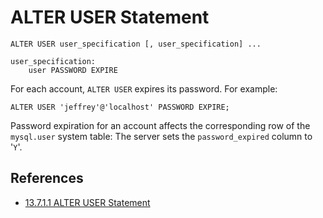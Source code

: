 # ALTER USER Statement

```
ALTER USER user_specification [, user_specification] ...

user_specification:
    user PASSWORD EXPIRE
```
For each account, `ALTER USER` expires its password. For example:
```
ALTER USER 'jeffrey'@'localhost' PASSWORD EXPIRE;
```
Password expiration for an account affects the corresponding row of the `mysql.user` system table: The server sets the `password_expired` column to '`Y`'.

## References
- [13.7.1.1 ALTER USER Statement](https://dev.mysql.com/doc/refman/5.6/en/alter-user.html)